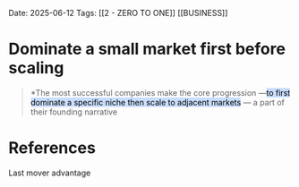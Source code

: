 Date: 2025-06-12
Tags: [[2 - ZERO TO ONE]] [[BUSINESS]] 

# Dominate a small market first before scaling

>*The most successful companies make the core progression —<mark style="background: #ADCCFFA6;">to first dominate a specific niche then scale to adjacent markets</mark> — a part of their founding narrative
# References 
Last mover advantage 
